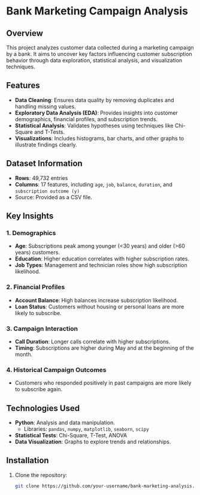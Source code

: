 # Bank Marketing Campaign Analysis

## Overview
This project analyzes customer data collected during a marketing campaign by a bank. It aims to uncover key factors influencing customer subscription behavior through data exploration, statistical analysis, and visualization techniques.

## Features
- **Data Cleaning**: Ensures data quality by removing duplicates and handling missing values.
- **Exploratory Data Analysis (EDA)**: Provides insights into customer demographics, financial profiles, and subscription trends.
- **Statistical Analysis**: Validates hypotheses using techniques like Chi-Square and T-Tests.
- **Visualizations**: Includes histograms, bar charts, and other graphs to illustrate findings clearly.

## Dataset Information
- **Rows**: 49,732 entries
- **Columns**: 17 features, including `age`, `job`, `balance`, `duration`, and `subscription outcome (y)`
- Source: Provided as a CSV file.

## Key Insights
### 1. Demographics
- **Age**: Subscriptions peak among younger (<30 years) and older (>60 years) customers.
- **Education**: Higher education correlates with higher subscription rates.
- **Job Types**: Management and technician roles show high subscription likelihood.

### 2. Financial Profiles
- **Account Balance**: High balances increase subscription likelihood.
- **Loan Status**: Customers without housing or personal loans are more likely to subscribe.

### 3. Campaign Interaction
- **Call Duration**: Longer calls correlate with higher subscriptions.
- **Timing**: Subscriptions are higher during May and at the beginning of the month.

### 4. Historical Campaign Outcomes
- Customers who responded positively in past campaigns are more likely to subscribe again.

## Technologies Used
- **Python**: Analysis and data manipulation.
  - Libraries: `pandas`, `numpy`, `matplotlib`, `seaborn`, `scipy`
- **Statistical Tests**: Chi-Square, T-Test, ANOVA
- **Data Visualization**: Graphs to explore trends and relationships.

## Installation
1. Clone the repository:
   ```bash
   git clone https://github.com/your-username/bank-marketing-analysis.git
